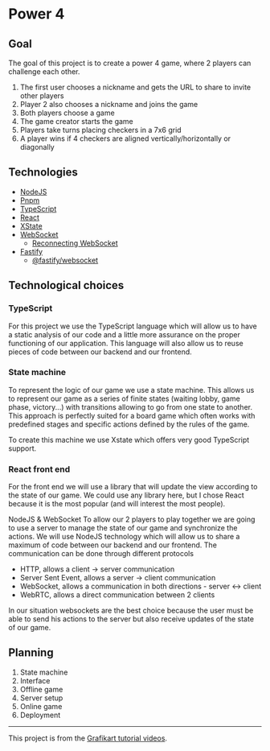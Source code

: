 # Power 4

## Goal

The goal of this project is to create a power 4 game, where 2 players can challenge each other.

1. The first user chooses a nickname and gets the URL to share to invite other players
2. Player 2 also chooses a nickname and joins the game
3. Both players choose a game
4. The game creator starts the game
5. Players take turns placing checkers in a 7x6 grid
6. A player wins if 4 checkers are aligned vertically/horizontally or diagonally

## Technologies

- [NodeJS](https://nodejs.org/)
- [Pnpm](https://pnpm.io/)
- [TypeScript](https://www.typescriptlang.org/)
- [React](https://reactjs.org/)
- [XState](https://xstate.js.org/)
- [WebSocket](https://developer.mozilla.org/en-US/docs/Web/API/WebSocket)
    - [Reconnecting WebSocket](https://www.npmjs.com/package/reconnecting-websocket)
- [Fastify](https://www.fastify.io/)
    - [@fastify/websocket](https://www.npmjs.com/package/@fastify/websocket)

## Technological choices

### TypeScript

For this project we use the TypeScript language which will allow us to have a static
analysis of our code and a little more assurance on the proper functioning of our application. This language will
also allow us to reuse pieces of code between our backend and our frontend.

### State machine

To represent the logic of our game we use a state machine. This allows us to represent our game as a series of
finite states (waiting lobby, game phase, victory...) with transitions allowing to go from one state to another. This
approach is perfectly suited for a board game which often works with predefined stages and specific actions defined by
the rules of the game.

To create this machine we use Xstate which offers very good TypeScript support.

### React front end

For the front end we will use a library that will update the view according to the state of our game. We could use any
library here, but I chose React because it is the most popular (and will interest the most people).

NodeJS & WebSocket
To allow our 2 players to play together we are going to use a server to manage the state of our game and synchronize the
actions. We will use NodeJS technology which will allow us to share a maximum of code between our backend and our
frontend. The communication can be done through different protocols

- HTTP, allows a client -> server communication
- Server Sent Event, allows a server -> client communication
- WebSocket, allows a communication in both directions - server <-> client
- WebRTC, allows a direct communication between 2 clients

In our situation websockets are the best choice because the user must be able to send his actions to the server but also
receive updates of the state of our game.

## Planning

1. State machine
2. Interface
3. Offline game
4. Server setup
5. Online game
6. Deployment

--- 

This project is from the [Grafikart tutorial videos](https://grafikart.fr/formations/puissance-4-websocket).
